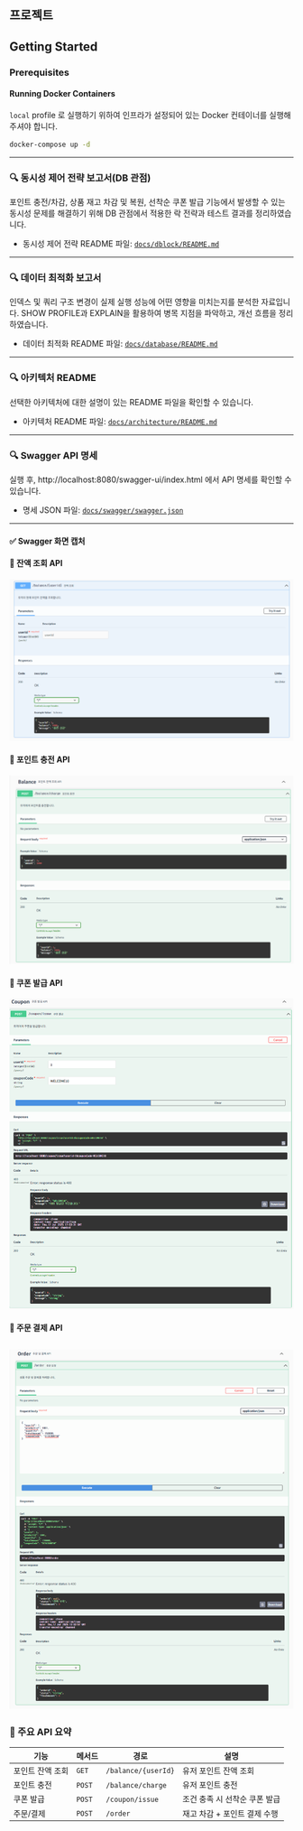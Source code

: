 ## 프로젝트

## Getting Started

### Prerequisites

#### Running Docker Containers

`local` profile 로 실행하기 위하여 인프라가 설정되어 있는 Docker 컨테이너를 실행해주셔야 합니다.

```bash
docker-compose up -d
```

---

### 🔍  동시성 제어 전략 보고서(DB 관점)

포인트 충전/차감, 상품 재고 차감 및 복원, 선착순 쿠폰 발급 기능에서 발생할 수 있는 동시성 문제를 해결하기 위해 DB 관점에서 적용한 락 전략과 테스트 결과를 정리하였습니다.

- 동시성 제어 전략 README 파일: [`docs/dblock/README.md`](./docs/dblock/README.md)

---

### 🔍 데이터 최적화 보고서 

인덱스 및 쿼리 구조 변경이 실제 실행 성능에 어떤 영향을 미치는지를 분석한 자료입니다. SHOW PROFILE과 EXPLAIN을 활용하여 병목 지점을 파악하고, 개선 흐름을 정리하였습니다.

- 데이터 최적화 README 파일: [`docs/database/README.md`](./docs/database/README.md)

---

### 🔍 아키텍처 README 

선택한 아키텍처에 대한 설명이 있는 README 파일을 확인할 수 있습니다.

- 아키텍처 README 파일: [`docs/architecture/README.md`](./docs/architecture/README.md)

---

### 🔍 Swagger API 명세

실행 후, http://localhost:8080/swagger-ui/index.html 에서 API 명세를 확인할 수 있습니다.

- 명세 JSON 파일: [`docs/swagger/swagger.json`](./docs/swagger/swagger.json)

---
#### ✅ Swagger  화면 캡처

#### 🔹 잔액 조회 API
![잔액 조회](docs/swagger/잔액조회.png)

#### 🔹 포인트 충전 API
![포인트 충전](docs/swagger/포인트충전.png)

#### 🔹 쿠폰 발급 API
![쿠폰 발급](docs/swagger/쿠폰발급.png)

#### 🔹 주문 결제 API
![주문 결제](docs/swagger/주문결제.png)
---

### 📌 주요 API 요약

| 기능             | 메서드 | 경로                  | 설명                         |
|------------------|--------|------------------------|------------------------------|
| 포인트 잔액 조회 | `GET`  | `/balance/{userId}`    | 유저 포인트 잔액 조회       |
| 포인트 충전      | `POST` | `/balance/charge`      | 유저 포인트 충전            |
| 쿠폰 발급        | `POST` | `/coupon/issue`        | 조건 충족 시 선착순 쿠폰 발급 |
| 주문/결제        | `POST` | `/order`               | 재고 차감 + 포인트 결제 수행 |
